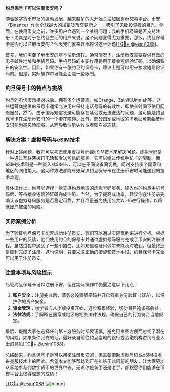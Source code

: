 **约旦保号卡可以注册币安吗？**

随着数字货币市场的蓬勃发展，越来越多的人开始关注加密货币交易平台。币安（Binance）作为全球最大的加密货币交易所之一，吸引了无数投资者的目光。然而，在使用币安之前，许多用户会遇到一个关键问题：我的手机号码是否支持注册？尤其是对于在约旦生活的用户来说，这个问题显得尤为重要。那么，约旦保号卡是否可以注册币安呢？今天我们就来详细探讨这一话题[[TG💪+ @esim1088](https://t.me/s/esim1088)]。

首先，我们需要了解币安的基本注册流程。通常情况下，注册币安需要提供有效的电子邮件地址和手机号码。手机号码的主要作用是用于接收短信验证码，以确保账户的安全性。因此，如果你有一张约旦的保号卡，理论上是可以用来接收短信验证码的。但是，实际操作中可能会面临一些限制。

### 约旦保号卡的特点与挑战

约旦的电信市场相对成熟，拥有多个运营商，如Orange、Zain和Umniah等。这些运营商提供的保号卡通常允许用户保持电话号码的有效性，即使长时间不使用网络服务。然而，由于国际短信发送可能存在延迟或无法送达的问题，这可能是约旦保号卡在注册币安时的一个潜在障碍。此外，部分国家或地区的IP地址可能会被币安识别为高风险区域，从而导致注册失败或者账户被冻结。

### 解决方案：虚拟号码与eSIM技术

针对上述问题，我们可以考虑使用虚拟号码或eSIM技术来解决问题。虚拟号码是一种通过互联网拨打电话和发送短信的服务，它可以绕过传统手机卡的限制。而eSIM技术则是一种嵌入式SIM卡，可以在不同设备间切换，同时支持多个国家和地区的网络接入。这两种方法都能有效解决约旦保号卡在注册币安时可能遇到的技术难题。

具体操作上，你可以选择一款支持约旦地区的虚拟号码服务，输入你的约旦手机号码后，等待接收短信验证码完成注册。当然，为了提高成功率，建议你在注册前先确认该虚拟号码服务是否稳定可靠，并且尽量避免使用公共Wi-Fi进行操作，以降低账户被盗的风险。

### 实际案例分析

为了验证约旦保号卡能否成功注册币安，我们可以通过实际案例来进行分析。根据一些用户的反馈，他们使用约旦的保号卡并通过虚拟号码服务完成了币安的注册过程。虽然过程中遇到了一些小插曲，比如短信验证码偶尔未能及时收到，但最终还是顺利完成了注册。这也说明，只要采取正确的措施和技术手段，约旦保号卡完全可以用于注册币安。

### 注意事项与风险提示

尽管约旦保号卡可以注册币安，但在实际操作中仍需注意以下几点：

1. **账户安全**：注册完成后，请务必设置强密码并开启双重身份验证（2FA），以保护你的资产安全。
2. **资金管理**：初学者应从小额投资开始，逐步积累经验，切勿盲目追求高收益。
3. **法律法规**：了解所在国家或地区的相关法律法规，确保自己的行为符合当地规定。

最后，提醒大家在选择任何第三方服务时都要谨慎，避免因贪图方便而忽视了潜在的风险。如果条件允许的话，最好亲自前往约旦当地的银行或金融机构咨询专业人士的意见[[TG💪+ @esim1088](https://t.me/s/esim1088)]。

总结起来，约旦保号卡是可以用来注册币安的，但需要借助虚拟号码或eSIM技术来克服技术上的困难。希望本文能够帮助到正在纠结于此问题的朋友，让大家更加从容地参与到数字货币的世界中去。无论你是新手还是老手，都祝愿你们能够在币安平台上取得理想的成绩！

[[TG💪+ @esim1088](https://t.me/s/esim1088) ![Image](https://i.postimg.cc/4NQfJmqS/Snipaste-2025-05-13-00-14-12.png)]